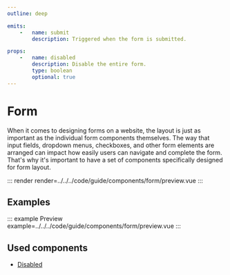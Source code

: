 ```yaml
---
outline: deep

emits:
    -   name: submit
        description: Triggered when the form is submitted.

props:
    -   name: disabled
        description: Disable the entire form.
        type: boolean
        optional: true
---
```


# Form

When it comes to designing forms on a website, the layout is just as important as the individual form components themselves. The way that input fields, dropdown menus, checkboxes, and other form elements are arranged can impact how easily users can navigate and complete the form. That's why it's important to have a set of components specifically designed for form layout.

::: render
render=../../../code/guide/components/form/preview.vue
:::

<FrontmatterDocs/>

## Examples

::: example Preview
example=../../../code/guide/components/form/preview.vue
:::

## Used components

- [Disabled](../disabled)
